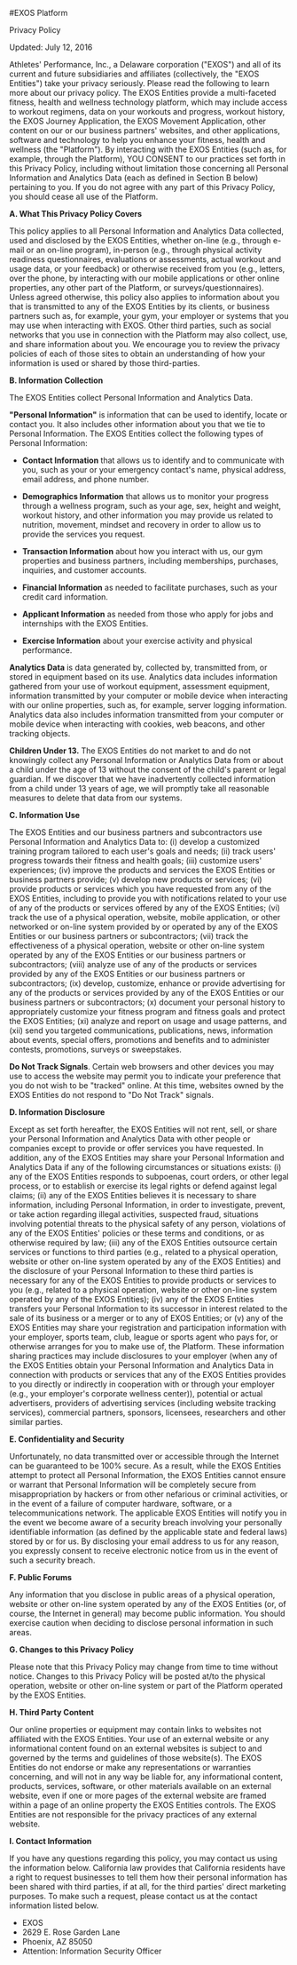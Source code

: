 #EXOS Platform

Privacy Policy

Updated: July 12, 2016

Athletes' Performance, Inc., a Delaware corporation ("EXOS") and all of
its current and future subsidiaries and affiliates (collectively, the
"EXOS Entities") take your privacy seriously. Please read the following
to learn more about our privacy policy. The EXOS Entities provide a
multi-faceted fitness, health and wellness technology platform, which
may include access to workout regimens, data on your workouts and
progress, workout history, the EXOS Journey Application, the EXOS
Movement Application, other content on our or our business partners'
websites, and other applications, software and technology to help you
enhance your fitness, health and wellness (the "Platform"). By
interacting with the EXOS Entities (such as, for example, through the
Platform), YOU CONSENT to our practices set forth in this Privacy
Policy, including without limitation those concerning all Personal
Information and Analytics Data (each as defined in Section B below)
pertaining to you. If you do not agree with any part of this Privacy
Policy, you should cease all use of the Platform.

**A. What This Privacy Policy Covers**

This policy applies to all Personal Information and Analytics Data
collected, used and disclosed by the EXOS Entities, whether on-line
(e.g., through e-mail or an on-line program), in-person (e.g., through
physical activity readiness questionnaires, evaluations or assessments,
actual workout and usage data, or your feedback) or otherwise received
from you (e.g., letters, over the phone, by interacting with our mobile
applications or other online properties, any other part of the Platform,
or surveys/questionnaires). Unless agreed otherwise, this policy also
applies to information about you that is transmitted to any of the EXOS
Entities by its clients, or business partners such as, for example, your
gym, your employer or systems that you may use when interacting with
EXOS. Other third parties, such as social networks that you use in
connection with the Platform may also collect, use, and share
information about you. We encourage you to review the privacy policies
of each of those sites to obtain an understanding of how your
information is used or shared by those third-parties.

**B. Information Collection**

The EXOS Entities collect Personal Information and Analytics Data.

**"Personal Information"** is information that can be used to identify,
locate or contact you. It also includes other information about you that
we tie to Personal Information. The EXOS Entities collect the following
types of Personal Information:

-   **Contact Information** that allows us to identify and to
    communicate with you, such as your or your emergency contact's name,
    physical address, email address, and phone number.

-   **Demographics Information** that allows us to monitor your progress
    through a wellness program, such as your age, sex, height and
    weight, workout history, and other information you may provide us
    related to nutrition, movement, mindset and recovery in order to
    allow us to provide the services you request.

-   **Transaction Information** about how you interact with us, our gym
    properties and business partners, including memberships, purchases,
    inquiries, and customer accounts.

-   **Financial Information** as needed to facilitate purchases, such as
    your credit card information.

-   **Applicant Information** as needed from those who apply for jobs
    and internships with the EXOS Entities.

-   **Exercise Information** about your exercise activity and physical
    performance.

**Analytics Data** is data generated by, collected by, transmitted from,
or stored in equipment based on its use. Analytics data includes
information gathered from your use of workout equipment, assessment
equipment, information transmitted by your computer or mobile device
when interacting with our online properties, such as, for example,
server logging information. Analytics data also includes information
transmitted from your computer or mobile device when interacting with
cookies, web beacons, and other tracking objects.

**Children Under 13.** The EXOS Entities do not market to and do not
knowingly collect any Personal Information or Analytics Data from or
about a child under the age of 13 without the consent of the child's
parent or legal guardian. If we discover that we have inadvertently
collected information from a child under 13 years of age, we will
promptly take all reasonable measures to delete that data from our
systems.

**C. Information Use**

The EXOS Entities and our business partners and subcontractors use
Personal Information and Analytics Data to: (i) develop a customized
training program tailored to each user's goals and needs; (ii) track
users' progress towards their fitness and health goals; (iii) customize
users' experiences; (iv) improve the products and services the EXOS
Entities or business partners provide; (v) develop new products or
services; (vi) provide products or services which you have requested
from any of the EXOS Entities, including to provide you with
notifications related to your use of any of the products or services
offered by any of the EXOS Entities; (vi) track the use of a physical
operation, website, mobile application, or other networked or on-line
system provided by or operated by any of the EXOS Entities or our
business partners or subcontractors; (vii) track the effectiveness of a
physical operation, website or other on-line system operated by any of
the EXOS Entities or our business partners or subcontractors; (viii)
analyze use of any of the products or services provided by any of the
EXOS Entities or our business partners or subcontractors; (ix) develop,
customize, enhance or provide advertising for any of the products or
services provided by any of the EXOS Entities or our business partners
or subcontractors; (x) document your personal history to appropriately
customize your fitness program and fitness goals and protect the EXOS
Entities; (xi) analyze and report on usage and usage patterns, and (xii)
send you targeted communications, publications, news, information about
events, special offers, promotions and benefits and to administer
contests, promotions, surveys or sweepstakes.

**Do Not Track Signals**. Certain web browsers and other devices you may
use to access the website may permit you to indicate your preference
that you do not wish to be "tracked" online. At this time, websites
owned by the EXOS Entities do not respond to "Do Not Track" signals.

**D. Information Disclosure**

Except as set forth hereafter, the EXOS Entities will not rent, sell, or
share your Personal Information and Analytics Data with other people or
companies except to provide or offer services you have requested. In
addition, any of the EXOS Entities may share your Personal Information
and Analytics Data if any of the following circumstances or situations
exists: (i) any of the EXOS Entities responds to subpoenas, court
orders, or other legal process, or to establish or exercise its legal
rights or defend against legal claims; (ii) any of the EXOS Entities
believes it is necessary to share information, including Personal
Information, in order to investigate, prevent, or take action regarding
illegal activities, suspected fraud, situations involving potential
threats to the physical safety of any person, violations of any of the
EXOS Entities' policies or these terms and conditions, or as otherwise
required by law; (iii) any of the EXOS Entities outsource certain
services or functions to third parties (e.g., related to a physical
operation, website or other on-line system operated by any of the EXOS
Entities) and the disclosure of your Personal Information to these third
parties is necessary for any of the EXOS Entities to provide products or
services to you (e.g., related to a physical operation, website or other
on-line system operated by any of the EXOS Entities); (iv) any of the
EXOS Entities transfers your Personal Information to its successor in
interest related to the sale of its business or a merger or to any of
EXOS Entities; or (v) any of the EXOS Entities may share your
registration and participation information with your employer, sports
team, club, league or sports agent who pays for, or otherwise arranges
for you to make use of, the Platform. These information sharing
practices may include disclosures to your employer (when any of the EXOS
Entities obtain your Personal Information and Analytics Data in
connection with products or services that any of the EXOS Entities
provides to you directly or indirectly in cooperation with or through
your employer (e.g., your employer's corporate wellness center)),
potential or actual advertisers, providers of advertising services
(including website tracking services), commercial partners, sponsors,
licensees, researchers and other similar parties.

**E. Confidentiality and Security**

Unfortunately, no data transmitted over or accessible through the
Internet can be guaranteed to be 100% secure. As a result, while the
EXOS Entities attempt to protect all Personal Information, the EXOS
Entities cannot ensure or warrant that Personal Information will be
completely secure from misappropriation by hackers or from other
nefarious or criminal activities, or in the event of a failure of
computer hardware, software, or a telecommunications network. The
applicable EXOS Entities will notify you in the event we become aware of
a security breach involving your personally identifiable information (as
defined by the applicable state and federal laws) stored by or for us.
By disclosing your email address to us for any reason, you expressly
consent to receive electronic notice from us in the event of such a
security breach.

**F. Public Forums**

Any information that you disclose in public areas of a physical
operation, website or other on-line system operated by any of the EXOS
Entities (or, of course, the Internet in general) may become public
information. You should exercise caution when deciding to disclose
personal information in such areas.

**G. Changes to this Privacy Policy**

Please note that this Privacy Policy may change from time to time
without notice. Changes to this Privacy Policy will be posted at/to the
physical operation, website or other on-line system or part of the
Platform operated by the EXOS Entities.

**H. Third Party Content**

Our online properties or equipment may contain links to websites not
affiliated with the EXOS Entities. Your use of an external website or
any informational content found on an external websites is subject to
and governed by the terms and guidelines of those website(s). The EXOS
Entities do not endorse or make any representations or warranties
concerning, and will not in any way be liable for, any informational
content, products, services, software, or other materials available on
an external website, even if one or more pages of the external website
are framed within a page of an online property the EXOS Entities
controls. The EXOS Entities are not responsible for the privacy
practices of any external website.

**I. Contact Information**

If you have any questions regarding this policy, you may contact us
using the information below. California law provides that California
residents have a right to request businesses to tell them how their
personal information has been shared with third parties, if at all, for
the third parties' direct marketing purposes. To make such a request,
please contact us at the contact information listed below.

<ul class="vcard">
    <li class="org">EXOS</li>
    <li class="street-address">2629 E. Rose Garden Lane</li>
    <li class="locality">Phoenix, <span class="state">AZ</span> <span class="zip">85050</span></li>
    <li class="attention">Attention: Information Security Officer</li>
</ul>
